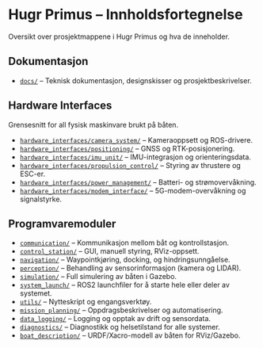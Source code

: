 # Hugr Primus – Innholdsfortegnelse

Oversikt over prosjektmappene i Hugr Primus og hva de inneholder.

## Dokumentasjon
- [`docs/`](docs/) – Teknisk dokumentasjon, designskisser og prosjektbeskrivelser.

## Hardware Interfaces
Grensesnitt for all fysisk maskinvare brukt på båten.
- [`hardware_interfaces/camera_system/`](hardware_interfaces/camera_system/) – Kameraoppsett og ROS-drivere.
- [`hardware_interfaces/positioning/`](hardware_interfaces/positioning/) – GNSS og RTK-posisjonering.
- [`hardware_interfaces/imu_unit/`](hardware_interfaces/imu_unit/) – IMU-integrasjon og orienteringsdata.
- [`hardware_interfaces/propulsion_control/`](hardware_interfaces/propulsion_control/) – Styring av thrustere og ESC-er.
- [`hardware_interfaces/power_management/`](hardware_interfaces/power_management/) – Batteri- og strømovervåkning.
- [`hardware_interfaces/modem_interface/`](hardware_interfaces/modem_interface/) – 5G-modem-overvåkning og signalstyrke.

## Programvaremoduler
- [`communication/`](communication/) – Kommunikasjon mellom båt og kontrollstasjon.
- [`control_station/`](control_station/) – GUI, manuell styring, RViz-oppsett.
- [`navigation/`](navigation/) – Waypointkjøring, docking, og hindringsunngåelse.
- [`perception/`](perception/) – Behandling av sensorinformasjon (kamera og LIDAR).
- [`simulation/`](simulation/) – Full simulering av båten i Gazebo.
- [`system_launch/`](system_launch/) – ROS2 launchfiler for å starte hele eller deler av systemet.
- [`utils/`](utils/) – Nytteskript og engangsverktøy.
- [`mission_planning/`](mission_planning/) – Oppdragsbeskrivelser og automatisering.
- [`data_logging/`](data_logging/) – Logging og opptak av drift og sensordata.
- [`diagnostics/`](diagnostics/) – Diagnostikk og helsetilstand for alle systemer.
- [`boat_description/`](boat_description/) – URDF/Xacro-modell av båten for RViz/Gazebo.
